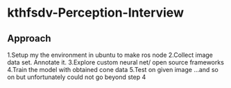 # kthfsdv-Perception-Interview

## Approach
  
  1.Setup my the environment in ubuntu to make ros node 
  2.Collect image data set. Annotate it.
  3.Explore custom neural net/ open source frameworks
  4.Train the model with obtained cone data
  5.Test on given image
...and so on but unfortunately could not go beyond step 4  
